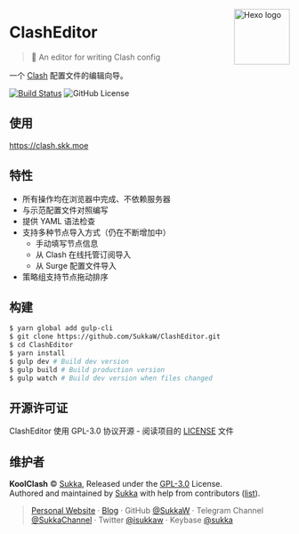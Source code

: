 <a href="https://clash.skk.moe"><img src="https://cdn.jsdelivr.net/gh/Dreamacro/clash-dashboard/src/assets/LOGO-fixing.svg" alt="Hexo logo" width="100" height="100" align="right" /></a>


# ClashEditor

> :triangular_ruler: An editor for writing Clash config

一个 [Clash](https://github.com/Dreamacro/clash) 配置文件的编辑向导。

[![Build Status](https://travis-ci.com/SukkaW/ClashEditor.svg?branch=master)](https://travis-ci.com/SukkaW/ClashEditor)
![GitHub License](https://img.shields.io/github/license/sukkaw/clasheditor)

## 使用

https://clash.skk.moe

## 特性

- 所有操作均在浏览器中完成、不依赖服务器
- 与示范配置文件对照编写
- 提供 YAML 语法检查
- 支持多种节点导入方式（仍在不断增加中）
  - 手动填写节点信息
  - 从 Clash 在线托管订阅导入
  - 从 Surge 配置文件导入
- 策略组支持节点拖动排序

## 构建

```bash
$ yarn global add gulp-cli
$ git clone https://github.com/SukkaW/ClashEditor.git
$ cd ClashEditor
$ yarn install
$ gulp dev # Build dev version
$ gulp build # Build production version
$ gulp watch # Build dev version when files changed
```

## 开源许可证

ClashEditor 使用 GPL-3.0 协议开源 - 阅读项目的 [LICENSE](./LICENSE) 文件

## 维护者

**KoolClash** © [Sukka](https://github.com/SukkaW), Released under the [GPL-3.0](./LICENSE) License.<br>
Authored and maintained by [Sukka](https://github.com/SukkaW) with help from contributors ([list](https://github.com/SukkaW/Koolshare-Clash/contributors)).

> [Personal Website](https://skk.moe) · [Blog](https://blog.skk.moe) · GitHub [@SukkaW](https://github.com/SukkaW) · Telegram Channel [@SukkaChannel](https://t.me/SukkaChannel) · Twitter [@isukkaw](https://twitter.com/isukkaw) · Keybase [@sukka](https://keybase.io/sukka)
